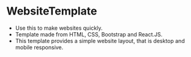 # WebsiteTemplate
* Use this to make websites quickly.
* Template made from HTML, CSS, Bootstrap and React.JS.
* This template provides a simple website layout, that is desktop and mobile responsive.
